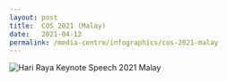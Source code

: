 ```yaml
---
layout: post
title:  COS 2021 (Malay)
date:   2021-04-12
permalink: /media-centre/infographics/cos-2021-malay
---
```


![Hari Raya Keynote Speech 2021 Malay](/images/Infographics-for-COS-2021-MALAY-FA.jpg)
